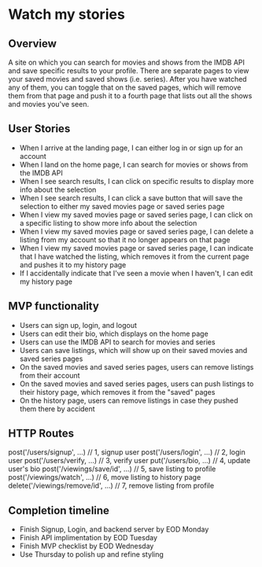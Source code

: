 # Watch my stories

## Overview
A site on which you can search for movies and shows from the IMDB API and save specific results to your profile. There are separate pages to view your saved movies and saved shows (i.e. series). After you have watched any of them, you can toggle that on the saved pages, which will remove them from that page and push it to a fourth page that lists out all the shows and movies you've seen.

## User Stories
- When I arrive at the landing page, I can either log in or sign up for an account
- When I land on the home page, I can search for movies or shows from the IMDB API
- When I see search results, I can click on specific results to display more info about the selection
- When I see search results, I can click a save button that will save the selection to either my saved movies page or saved series page
- When I view my saved movies page or saved series page, I can click on a specific listing to show more info about the selection
- When I view my saved movies page or saved series page, I can delete a listing from my account so that it no longer appears on that page
- When I view my saved movies page or saved series page, I can indicate that I have watched the listing, which removes it from the current page and pushes it to my history page
- If I accidentally indicate that I've seen a movie when I haven't, I can edit my history page

## MVP functionality
- Users can sign up, login, and logout
- Users can edit their bio, which displays on the home page
- Users can use the IMDB API to search for movies and series
- Users can save listings, which will show up on their saved movies and saved series pages
- On the saved movies and saved series pages, users can remove listings from their account
- On the saved movies and saved series pages, users can push listings to their history page, which removes it from the "saved" pages
- On the history page, users can remove listings in case they pushed them there by accident

## HTTP Routes
  post('/users/signup', ...)        // 1, signup user
  post('/users/login', ...)         // 2, login user
  post('/users/verify, ...)         // 3, verify user
   put('/users/bio, ...)            // 4, update user's bio
  post('/viewings/save/id', ...)    // 5, save listing to profile
  post('/viewings/watch', ...)      // 6, move listing to history page
delete('/viewings/remove/id', ...)  // 7, remove listing from profile

## Completion timeline
- Finish Signup, Login, and backend server by EOD Monday
- Finish API implimentation by EOD Tuesday
- Finish MVP checklist by EOD Wednesday
- Use Thursday to polish up and refine styling